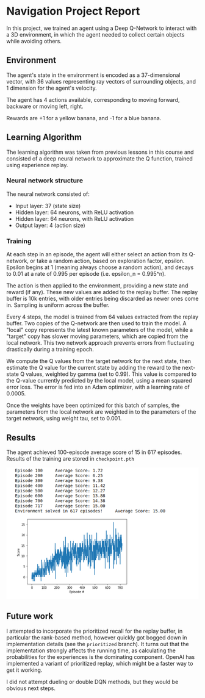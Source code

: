 # Navigation Project Report

In this project, we trained an agent using a Deep Q-Network to interact with a 3D environment, in which the agent needed to collect certain objects while avoiding others.

## Environment

The agent's state in the environment is encoded as a 37-dimensional vector, with 36 values representing ray vectors of surrounding objects, and 1 dimension for the agent's velocity.

The agent has 4 actions available, corresponding to moving forward, backware or moving left, right.

Rewards are +1 for a yellow banana, and -1 for a blue banana.

## Learning Algorithm

The learning algorithm was taken from previous lessons in this course and consisted of a deep neural network to approximate the Q function, trained using experience replay.

### Neural network structure

The neural network consisted of:

- Input layer: 37 (state size)
- Hidden layer: 64 neurons, with ReLU activation
- Hidden layer: 64 neurons, with ReLU activation
- Output layer: 4 (action size)

### Training

At each step in an episode, the agent will either select an action from its Q-network, or take a random action, based on exploration factor, epsilon. Epsilon begins at 1 (meaning always choose a random action), and decays to 0.01 at a rate of 0.995 per episode (i.e. epsilon_n = 0.995^n).

The action is then applied to the environment, providing a new state and reward (if any). These new values are added to the replay buffer. The replay buffer is 10k entries, with older entries being discarded as newer ones come in. Sampling is uniform across the buffer.

Every 4 steps, the model is trained from 64 values extracted from the replay buffer. Two copies of the Q-network are then used to train the model. A "local" copy represents the latest known parameters of the model, while a "target" copy has slower moving parameters, which are copied from the local network. This two network approach prevents errors from fluctuating drastically during a training epoch.

We compute the Q values from the target network for the next state, then estimate the Q value for the current state by adding the reward to the next-state Q values, weighted by gamma (set to 0.99). This value is compared to the Q-value currently predicted by the local model, using a mean squared error loss. The error is fed into an Adam optimizer, with a learning rate of 0.0005.

Once the weights have been optimized for this batch of samples, the parameters from the local network are weighted in to the parameters of the target network, using weight tau, set to 0.001.

## Results

The agent achieved 100-episode average score of 15 in 617 episodes. Results of the training are stored in `checkpoint.pth`

![Plot of rewards](./img/score.png)

## Future work

I attempted to incorporate the prioritized recall for the replay buffer, in particular the rank-based method, however quickly got bogged down in implementation details (see the `prioritized` branch). It turns out that the implementation strongly affects the running time, as calculating the probabilities for the experiences is the dominating component. OpenAI has implemented a variant of prioritized replay, which might be a faster way to get it working.

I did not attempt dueling or double DQN methods, but they would be obvious next steps.

